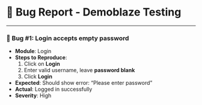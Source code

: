 # 🐞 Bug Report - Demoblaze Testing

---

### 🐛 Bug #1: Login accepts empty password

- **Module**: Login
- **Steps to Reproduce**:
  1. Click on **Login**
  2. Enter valid username, leave **password blank**
  3. Click **Login**
- **Expected**: Should show error: “Please enter password”
- **Actual**: Logged in successfully
- **Severity**: High
